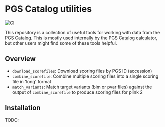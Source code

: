 # PGS Catalog utilities

[![CI](https://github.com/PGScatalog/pgscatalog_utils/actions/workflows/main.yml/badge.svg)](https://github.com/PGScatalog/pgscatalog_utils/actions/workflows/main.yml)

This repository is a collection of useful tools for working with data from the
PGS Catalog. This is mostly used internally by the PGS Catalog calculator, but
other users might find some of these tools helpful.

## Overview

* `download_scorefiles`: Download scoring files by PGS ID (accession)
* `combine_scorefile`: Combine multiple scoring files into a single scoring file
in 'long' format
* `match_variants`: Match target variants (bim or pvar files) against the output
of `combine_scorefile` to produce scoring files for plink 2

## Installation

TODO: